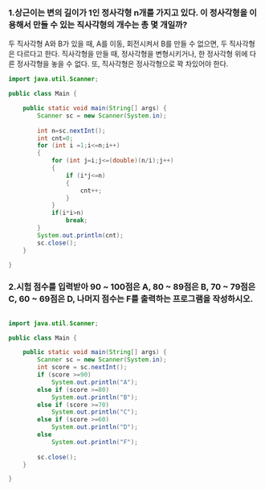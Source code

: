 ### 1.상근이는 변의 길이가 1인 정사각형 n개를 가지고 있다. 이 정사각형을 이용해서 만들 수 있는 직사각형의 개수는 총 몇 개일까?

두 직사각형 A와 B가 있을 때, A를 이동, 회전시켜서 B를 만들 수 없으면, 두 직사각형은 다르다고 한다. 직사각형을 만들 때, 정사각형을 변형시키거나, 한 정사각형 위에 다른 정사각형을 놓을 수 없다. 또, 직사각형은 정사각형으로 꽉 차있어야 한다.



```java
import java.util.Scanner;

public class Main {

	public static void main(String[] args) {
		Scanner sc = new Scanner(System.in);
		
		int n=sc.nextInt();
		int cnt=0;
		for (int i =1;i<=n;i++)
		{
			for (int j=i;j<=(double)(n/i);j++)
			{
				if (i*j<=n)
				{
					cnt++;
				}
			}
			if(i*i>n)
				break;
		}
		System.out.println(cnt);
		sc.close();
	}

}

```





### 2.시험 점수를 입력받아 90 ~ 100점은 A, 80 ~ 89점은 B, 70 ~ 79점은 C, 60 ~ 69점은 D, 나머지 점수는 F를 출력하는 프로그램을 작성하시오.

```java

import java.util.Scanner;

public class Main {

	public static void main(String[] args) {
		Scanner sc = new Scanner(System.in);
		int score = sc.nextInt();
		if (score >=90)
			System.out.println("A");
		else if (score >=80)
			System.out.println("B");
		else if (score >=70)
			System.out.println("C");
		else if (score >=60)
			System.out.println("D");
		else 
			System.out.println("F");
		
		sc.close();
	}

}

```




